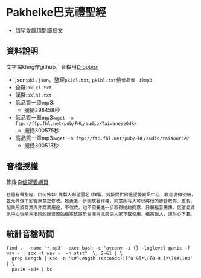 # Pakhelke巴克禮聖經

- 信望愛線頂[閱讀經文](http://taigi.fhl.net/list.html)

## 資料說明
文字檔khǹg佇github，音檔用[Dropbox](https://www.dropbox.com/sh/d8im0w9xin3sdmi/AACxK89PXCeXRr3DKeGyJj9Ma?dl=0)
- json:`pkl.json`。整理`pklcl.txt`, `pklhl.txt`佮`低品質一段mp3`
- 全羅:`pklcl.txt`
- 漢羅:`pklhl.txt`
- 低品質一段mp3:
  - 攏總298458秒
- 低品質一章mp3:`wget -m ftp://ftp.fhl.net/pub/FHL/audio/Taiwanese64k/`
  - 攏總300575秒
- 高品質一章mp3:`wget -m ftp://ftp.fhl.net/pub/FHL/audio/taisource/`
  - 攏總300513秒

## 音檔授權
節錄自[信望愛網頁](http://bible.fhl.net/new/audio.html)
```
台語有聲聖經，由何姊妹(錄製人希望匿名)錄製、剪接提供給信望愛資訊中心，歡迎廣傳使用，並允許做不影響原意之修改。她更進一步開放著作權，同意所有人可以將他的錄音散佈、重製、配樂用於商業與非商業用途，不收費，也不需要進一步取得她的同意，只願福音廣傳。信望愛資訊中心很榮幸把她的錄音原始檔案放置於台灣與北美供大家下載使用。檔案很大，請耐心下載。
 ```

## 統計音檔時間
```
find .  -name '*.mp3' -exec bash -c "avconv -i {} -loglevel panic -f wav - | sox -t wav -  -n stat"  \; 2>&1 | \
  grep Length | sed -n 's#^Length (seconds):[^0-9]*\([0-9.]*\)$#\1#p' | \
  paste -sd+ | bc
```